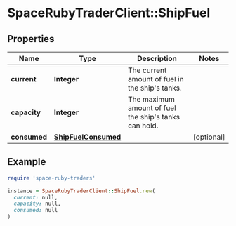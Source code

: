 # SpaceRubyTraderClient::ShipFuel

## Properties

| Name | Type | Description | Notes |
| ---- | ---- | ----------- | ----- |
| **current** | **Integer** | The current amount of fuel in the ship's tanks. |  |
| **capacity** | **Integer** | The maximum amount of fuel the ship's tanks can hold. |  |
| **consumed** | [**ShipFuelConsumed**](ShipFuelConsumed.md) |  | [optional] |

## Example

```ruby
require 'space-ruby-traders'

instance = SpaceRubyTraderClient::ShipFuel.new(
  current: null,
  capacity: null,
  consumed: null
)
```

